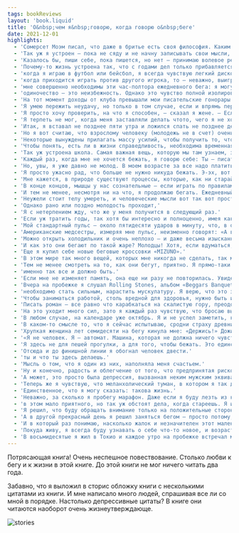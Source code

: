 ```yaml
---
tags: bookReviews
layout: 'book.liquid'
title: 'О&nbsp;чем я&nbsp;говорю, когда говорю о&nbsp;беге'
date: 2021-12-01
highlights:
  - 'Сомерсет Моэм писал, что даже в бритье есть своя философия. Каким бы скучным ни было действие, когда повторяешь его изо дня в день, оно приобретает некую медитативную сущность.'
  - 'Так уж я устроен – пока не сяду и не начну записывать свои мысли, ничего толком сформулировать не могу.'
  - 'Казалось бы, пиши себе, пока пишется, но нет – принимаю волевое решение и останавливаюсь. Зато завтра приятно будет вернуться к работе. Эрнест Хемингуэй, кажется, тоже писал об этом. Хочешь продолжить начатое – не сбивайся с ритма.'
  - 'Почему-то жизнь устроена так, что с годами дел только прибавляется.'
  - 'когда я играю в футбол или бейсбол, я всегда чувствую легкий дискомфорт.'
  - 'когда приходится играть против другого игрока, то – неважно, выиграл я или проиграл – почему-то потом очень долго не могу успокоиться.'
  - 'мне совершенно необходимы эти час-полтора ежедневного бега: я могу помолчать и побыть наедине с самим собой – то есть соблюсти одно из важнейших правил психической гигиены. Когда бежишь, можно ни с кем не разговаривать и никого не слушать.'
  - 'одиночество – это неизбежность. Однако это чувство полной изолированности, как выплеснувшаяся из бутылки кислота, может разъесть ваше сердце, растворить его до полного исчезновения. Словно обоюдоострый меч, одиночество защищает вас, но в то же время незаметно ранит изнутри.'
  - 'На тот момент доходы от клуба превышали мои писательские гонорары – но мне ничего не оставалось, как смириться с этим фактом.'
  - 'Я умею пережить неудачу, но только в том случае, если и впрямь перепробовал все варианты – иначе потом буду долго жалеть, что работал спустя рукава.'
  - 'Я просто хочу проверить, на что я способен, – сказал я жене. – Если не заладится, через пару лет снова откроем где-нибудь бар. Мы еще молоды и можем начать все заново. Хорошо, – ответила на это жена. У нас оставались еще кое-какие долги, но я подумал, что как-нибудь прорвемся. Шел 1981 год. Я решил стараться изо всех сил.'
  - 'Я терпеть не мог, когда меня заставляли делать чтото, чего я не хочу, да еще тогда, когда я не хочу этого делать. При этом если у меня была возможность делать то, что я хочу (но обязательно – когда и как хочу), то я отдавал этому все силы.'
  - 'Итак, я вставал не позднее пяти утра и ложился спать не позднее десяти вечера – новая, простая и размеренная жизнь.'
  - 'Но я вот считаю, что взрослому человеку (молодежь не в счет) очень важно определить для себя жизненные приоритеты. В жизни должен быть распорядок, согласно которому вы расходуете время и энергию. Если, достигнув определенного возраста, вы все еще не выработали такого распорядка, то очень скоро ваша жизнь потеряет четкость и контрастность.'
  - 'Некоторые вынуждены прилагать массу усилий, чтобы получить то, что другим достается просто так, за красивые глаза.'
  - 'Чтобы понять, есть ли в жизни справедливость, необходима временная перспектива.'
  - 'Так уж устроена школа. Самая важная вещь, которую мы там узнаем, заключается в том, что все самое важное мы узнаем не там.'
  - 'Каждый раз, когда мне не хочется бежать, я говорю себе: Ты – писатель, работаешь дома, по свободному графику. Тебе не нужно никуда переться в набитой электричке и умирать от скуки на совещаниях. Пойми же, какой ты счастливчик.'
  - 'Но, увы, я уже давно не молод. В моем возрасте за все надо платить полную цену.'
  - 'Я просто ужасно рад, что больше не нужно никуда бежать. Э-эх, вот оно счастье-то! Можно не бежать.'
  - 'Мне кажется, в природе существуют процессы, которые, как ни старайся, невозможно изменить. И если вдруг оказывается, что один из таких процессов крайне важен для твоего существования, то единственное, что тебе остается, – путем неустанного повторения измениться (пусть даже до неузнаваемости) таким образом, чтобы он стал неотъемлемой частью твоей личности.'
  - 'В конце концов, мышцы у нас сознательные – если играть по правилам, они не посмеют жаловаться.'
  - 'И тем не менее, несмотря ни на что, я продолжаю бегать. Ежедневный бег – это не роскошь, а образ жизни.'
  - 'Неужели стоит телу умереть, и человеческие мысли вот так вот просто исчезают, уходят в никуда?'
  - 'Однако рано или поздно молодость проходит,'
  - 'Я с нетерпением жду, что же у меня получится в следующий раз.'
  - 'Если уж тратить годы, так хотя бы интересно и полноценно, имея какую-то цель, а не блуждая в тумане.'
  - 'Мой стандартный пульс – около пятидесяти ударов в минуту, что, в общем, немного.'
  - 'Американские медсестры, измеряя мне пульс, неизменно говорят: «А вы, должно быть, бегун».'
  - 'Можно открыть холодильник и очень неплохо – и даже весьма изысканно – перекусить вчерашними остатками. И если остатки – это всего лишь яблоко, луковица, сыр и моченая слива, все равно жаловаться глупо. Нужно радоваться тому, что есть. А этому учишься с возрастом. В этом, так сказать, преимущества старения.'
  - 'И как это они бегают по такой жаре? Молодцы! Хотя, если вдуматься, то я точно такой же молодец.'
  - 'Еще я купил себе новые беговые кроссовки «MIZUNO».'
  - 'В этом мире так много вещей, которых мне никогда не сделать, так много соперников, которых мне никогда не одолеть.'
  - 'Тем не менее смотреть на то, как они бегут, приятно. Я прямо-таки физически ощущаю то, что называется сменой поколений. Так уж устроен мир, и в принципе я не против, чтобы эти девчонки меня обгоняли.'
  - 'именно так все и должно быть.'
  - 'Если мне не изменяет память, она еще ни разу не повторилась. Увидеть, в чем она прогуливается нынче, – одна из маленьких радостей моей ежедневной пробежки.'
  - 'Вчера на пробежке я слушал Rolling Stones, альбом «Beggars Banquet». Бэквокальное «ху-ху» из «Sympathy for the Devil» 6 отлично подходит для бега. А позавчера – «Reptile» Эрика Клэптона 7.'
  - 'необходимо стать сильным, нарастить мускулатуру. Я верю, что это задача достойная сама по себе'
  - 'Чтобы заниматься работой, столь вредной для здоровья, нужно быть исключительно здоровым человеком. Это мой девиз.'
  - 'Писать роман – все равно что карабкаться на скалистую гору, преодолевая утес за утесом, и оказаться на вершине можно только после долгой и напряженной работы. Ты либо преодолеваешь себя, либо нет. Одно из двух. Трудясь над романом, я всегда помню об этой метафоре.'
  - 'На это уходит много сил, зато я каждый раз чувствую, что бросаю вызов самому себе, – и это довольно приятное чувство.'
  - 'В любом случае, на календаре уже октябрь. Я и не успел заметить, как подошел к концу еще один месяц. Самое суровое время года не за горами.'
  - 'В каком-то смысле то, что я сейчас испытываю, сродни страху древних мореходов.'
  - 'Хрупкая женщина лет семидесяти на бегу кинула мне: «Держись!» Дожили. Что же дальше-то будет? А ведь до финиша еще сорок километров.'
  - '«Я не человек. Я – автомат. Машина, которая не должна ничего чувствовать. Только вперед!» – говорил я себе.'
  - 'Я здесь не для пешей прогулки, а для того, чтобы бежать. Это единственная причина, по которой я сел на самолет и прилетел на самый север Японии. Как бы медленно я ни бежал, это все равно лучше, чем идти шагом. Такое у меня правило. Нарушу его – и уже трудно будет удержаться, начну нарушать правила одно за другим. И в таком случае сомневаюсь, что мне вообще удастся закончить эту гонку.'
  - 'Отсюда и до финишной линии я обогнал человек двести.'
  - 'ты и что ты здесь делаешь.'
  - 'Мысль о том, что я один из них, наполняла меня счастьем.'
  - 'Ну и конечно, радость и облегчение от того, что предпринятая рискованная затея удалась, что я выдержал испытание. Честно говоря, чувство облегчения было заметно сильней, чем радость. Как будто внутри меня развязался какой-то тугой узел, о существовании которого я все эти годы и не подозревал.'
  - 'А может, это просто была депрессия, вызванная неким мужским эквивалентом менопаузы.'
  - 'Теперь же я чувствую, что меланхолический туман, в котором я так долго блуждал, наконец рассеивается. Не могу сказать, что я окончательно вышел из него, но, по крайней мере, что-то забрезжило, зашевелилось, взволновалось. Утром, завязывая шнурки беговых кроссовок, я улавливаю едва заметное движение в воздухе и в себе самом. Я хочу сберечь эти пока еще робкие ростки. И поэтому сейчас, точно так же, как в те моменты, когда мне важно не пропустить ни звука, увидеть пейзаж, не перепутать направление'
  - 'Единственное, что я могу сказать: такова жизнь.'
  - 'Неважно, за сколько я пробегу марафон. Даже если я буду лезть из кожи вон, мне все равно уже не пробежать так, как раньше. Я к этому готов.'
  - 'в этом мало приятного, но так уж обстоят дела, когда стареешь. Я играю свою роль, а время играет свою. И оно делает это куда точнее и аккуратнее, чем когда-либо делал я.'
  - 'Я решил, что буду обращать внимание только на положительные стороны жизни.'
  - 'А в другой прекрасный день я решил заняться бегом – просто потому, что захотел.'
  - 'И в который раз понимаю, насколько жалок и незначителен этот маленький сосуд под названием «я». Насколько он неэффективен и непригляден. Мне начинает казаться, что все, что я сделал в своей жизни, ничего не стоит. Что все это пустая трата времени.'
  - 'Покуда живу, я всегда буду узнавать о себе что-то новое, и возраст здесь не имеет никакого значения. Сколько бы ты ни стоял голышом перед зеркалом, пристально вглядываясь в отражение, – зеркало не отражает того, что внутри.'
  - 'В восьмидесятые я жил в Токио и каждое утро на пробежке встречал молодую, очень привлекательную женщину. Мы бегали одним маршрутом несколько лет, узнавали друг друга и всегда улыбались вместо приветствия. Я ни разу с ней не заговорил (для этого я слишком стеснителен) и, понятное дело, не знаю ее имени, но до чего приятно было бежать, зная, что скоро я снова увижу ее лицо. Без таких маленьких радостей нелегко каждый день выходить на пробежку.'
---
```


Потрясающая книга! Очень неспешное повествование. Столько любви к бегу и к жизни в этой книге. До этой книги не мог ничего читать два года.

Забавно, что я выложил в сторис обложку книги с несколькими цитатами из книги. И мне написало много людей, спрашивая все ли со мной в порядке. Настолько депрессивные цитаты? В книге они читаются наоборот очень жизнеутверждающе.

![stories](/images/blog/what-i-talk-about-when-i-talk-about-running.jpg)
